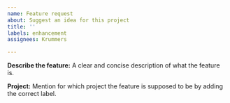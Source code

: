 ```yaml
---
name: Feature request
about: Suggest an idea for this project
title: ''
labels: enhancement
assignees: Krummers

---
```


**Describe the feature:**
A clear and concise description of what the feature is.

**Project:**
Mention for which project the feature is supposed to be by adding the correct label.

